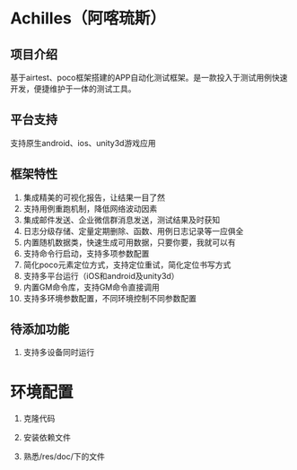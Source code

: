 # Achilles（阿喀琉斯）
## 项目介绍
基于airtest、poco框架搭建的APP自动化测试框架。是一款投入于测试用例快速开发，便捷维护于一体的测试工具。
## 平台支持
支持原生android、ios、unity3d游戏应用

## 框架特性
1. 集成精美的可视化报告，让结果一目了然
2. 支持用例重跑机制，降低网络波动因素
3. 集成邮件发送、企业微信群消息发送，测试结果及时获知
4. 日志分级存储、定量定期删除、函数、用例日志记录等一应俱全
5. 内置随机数据类，快速生成可用数据，只要你要，我就可以有
6. 支持命令行启动，支持多项参数配置
7. 简化poco元素定位方式，支持定位重试，简化定位书写方式
8. 支持多平台运行（iOS和android及unity3d）
9. 内置GM命令库，支持GM命令直接调用
10. 支持多环境参数配置，不同环境控制不同参数配置

## 待添加功能
1. 支持多设备同时运行


# 环境配置
1. 克隆代码

2. 安装依赖文件

3. 熟悉/res/doc/下的文件